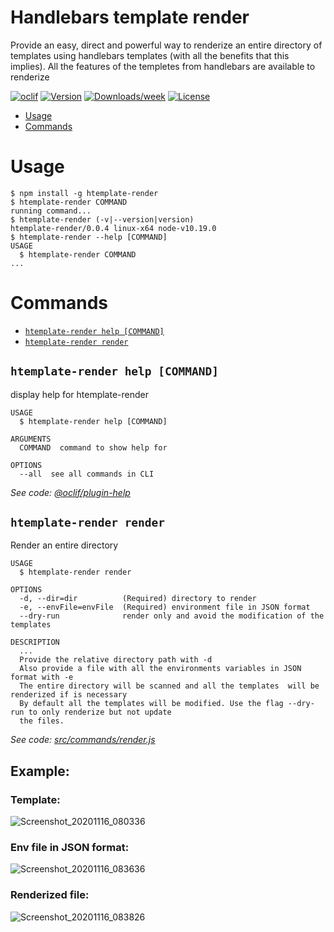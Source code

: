 Handlebars template render
===============

Provide an easy, direct and powerful way to renderize an entire directory of templates using handlebars templates (with all the benefits that this implies). All the features of the templetes from handlebars are available to renderize

[![oclif](https://img.shields.io/badge/cli-oclif-brightgreen.svg)](https://oclif.io)
[![Version](https://img.shields.io/npm/v/htemplate-render.svg)](https://npmjs.org/package/htemplate-render)
[![Downloads/week](https://img.shields.io/npm/dw/htemplate-render.svg)](https://npmjs.org/package/htemplate-render)
[![License](https://img.shields.io/npm/l/htemplate-render.svg)](https://github.com/joaquin767/template-parser/htemplate-render/blob/master/package.json)

<!-- toc -->
* [Usage](#usage)
* [Commands](#commands)
<!-- tocstop -->
# Usage
<!-- usage -->
```sh-session
$ npm install -g htemplate-render
$ htemplate-render COMMAND
running command...
$ htemplate-render (-v|--version|version)
htemplate-render/0.0.4 linux-x64 node-v10.19.0
$ htemplate-render --help [COMMAND]
USAGE
  $ htemplate-render COMMAND
...
```
<!-- usagestop -->
# Commands
<!-- commands -->
* [`htemplate-render help [COMMAND]`](#htemplate-render-help-command)
* [`htemplate-render render`](#htemplate-render-render)

## `htemplate-render help [COMMAND]`

display help for htemplate-render

```
USAGE
  $ htemplate-render help [COMMAND]

ARGUMENTS
  COMMAND  command to show help for

OPTIONS
  --all  see all commands in CLI
```

_See code: [@oclif/plugin-help](https://github.com/oclif/plugin-help/blob/v3.2.0/src/commands/help.ts)_

## `htemplate-render render`

Render an entire directory

```
USAGE
  $ htemplate-render render

OPTIONS
  -d, --dir=dir          (Required) directory to render
  -e, --envFile=envFile  (Required) environment file in JSON format
  --dry-run              render only and avoid the modification of the templates

DESCRIPTION
  ...
  Provide the relative directory path with -d
  Also provide a file with all the environments variables in JSON format with -e
  The entire directory will be scanned and all the templates  will be renderized if is necessary
  By default all the templates will be modified. Use the flag --dry-run to only renderize but not update
  the files.
```

_See code: [src/commands/render.js](https://github.com/joaquin767/htemplate-render/blob/v0.0.4/src/commands/render.js)_
<!-- commandsstop -->
## Example:
### Template:
![Screenshot_20201116_080336](https://user-images.githubusercontent.com/47214308/99245450-5b225180-27e2-11eb-9fc2-7cea5fca67c2.png)
### Env file in JSON format:
![Screenshot_20201116_083636](https://user-images.githubusercontent.com/47214308/99248236-e30a5a80-27e6-11eb-91d7-61ce2a4608f5.png)
### Renderized file:
![Screenshot_20201116_083826](https://user-images.githubusercontent.com/47214308/99248382-1e0c8e00-27e7-11eb-8f03-adc4821fba0e.png)
